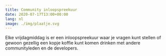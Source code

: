 ```yaml
---
title: Community inloopspreekuur
date: 2020-07-17T13:00+00:00
lang: nl
image: ./img/plaatje.svg
---
```

Elke vrijdagmiddag is er een inloopspreekuur waar je vragen kunt stellen of
gewoon gezellig een kopje koffie kunt komen drinken met andere communityleden
en de developers.